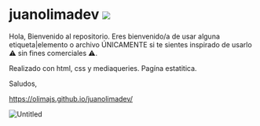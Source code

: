 # juanolimadev <img src= https://img.shields.io/badge/Maintained%3F-yes-green.svg />
 
Hola, Bienvenido al repositorio. Eres bienvenido/a de usar alguna etiqueta|elemento o archivo ÚNICAMENTE si te sientes inspirado de usarlo ⚠ sin fines comerciales ⚠.

Realizado con html, css y mediaqueries. Pagína estatitica.

Saludos,

https://olimajs.github.io/juanolimadev/

![Untitled](https://user-images.githubusercontent.com/84105167/138768888-156e96dd-7abc-474b-8ece-4cde373f8b76.png)
